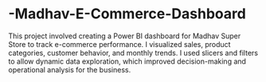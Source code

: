 # -Madhav-E-Commerce-Dashboard
This project involved creating a Power BI dashboard for Madhav Super Store to track e-commerce performance. I visualized sales, product categories, customer behavior, and monthly trends. I used slicers and filters to allow dynamic data exploration, which improved decision-making and operational analysis for the business.

